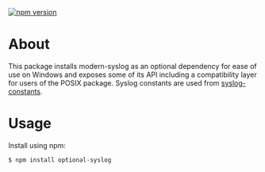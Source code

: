 [![npm version](https://img.shields.io/npm/v/optional-syslog.svg?logo=npm)](https://www.npmjs.com/package/optional-syslog)

# About

This package installs modern-syslog as an optional dependency for ease of use on Windows and exposes some of its API including a compatibility layer for users of the POSIX package.
Syslog constants are used from [syslog-constants](https://www.npmjs.com/package/syslog-constants).

# Usage

Install using npm:

```
$ npm install optional-syslog
```
